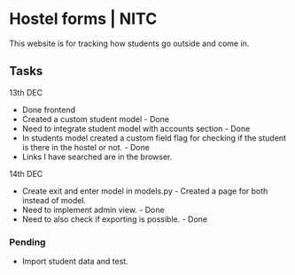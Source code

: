 # Hostel forms | NITC
This website is for tracking how students go outside and come in.

## Tasks
13th DEC
- Done frontend
- Created a custom student model - Done
- Need to integrate student model with accounts section - Done
- In students model created a custom field flag for checking if the student is there in the hostel or not. - Done
- Links I have searched are in the browser.

14th DEC
- Create exit and enter model in models.py - Created a page for both instead of model.
- Need to implement admin view. - Done
- Need to also check if exporting is possible. - Done

### Pending
- Import student data and test.
